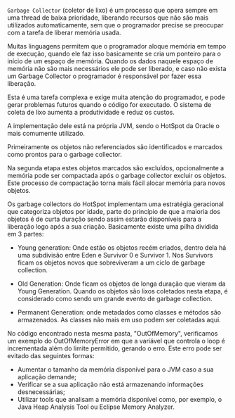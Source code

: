 `Garbage Collector` (coletor de lixo) é um processo que opera sempre em uma thread de baixa prioridade, liberando recursos que não são mais utilizados automaticamente, sem que o programador precise se preocupar com a tarefa de liberar memória usada.

Muitas linguagens permitem que o programador aloque memória em tempo de execução, quando ele faz isso basicamente se cria um ponteiro para o início de um espaço de memória.
Quando os dados naquele espaço de memória não são mais necessários ele pode ser liberado, e caso não exista um Garbage Collector o programador é responsável por fazer essa liberação.

Esta é uma tarefa complexa e exige muita atenção do programador, e pode gerar problemas futuros quando o código for executado. O sistema de coleta de lixo aumenta a produtividade e reduz os custos.

A implementação dele está na própria JVM, sendo o HotSpot da Oracle o mais comumente utilizado.

Primeiramente os objetos não referenciados são identificados e marcados como prontos para o garbage collector.

Na segunda etapa estes objetos marcados são excluídos, opcionalmente a memória pode ser compactada após o garbage collector excluir os objetos. Este processo de compactação torna mais fácil alocar memória para novos objetos.

Os garbage collectors do HotSpot implementam uma estratégia geracional que categoriza objetos por idade, parte do princípio de que a maioria dos objetos é de curta duração sendo assim estarão disponíveis para a liberação logo após a sua criação. Basicamente existe uma pilha dividida em 3 partes:

* Young generation: Onde estão os objetos recém criados, dentro dela há uma subdivisão entre Eden e Survivor 0 e Survivor 1. Nos Survivors ficam os objetos novos que sobreviveram a um  ciclo de garbage collection.

* Old Generation: Onde ficam os objetos de longa duração que vieram da Young Generation. Quando os objetos são lixos coletados nesta etapa, é considerado como sendo um grande evento de garbage collection.

* Permanent Generation: onde metadados como classes e métodos são armazenados. As classes não mais em uso podem ser coletadas aqui.
                                                                                                                                                                                                                                      

No código encontrado nesta mesma pasta, "OutOfMemory", verificamos um exemplo do OutOfMemoryError em que a variável que controla o loop é incrementada além do limite permitido, gerando o erro.
Este erro pode ser evitado das seguintes formas:
- Aumentar o tamanho da memória disponível para o JVM caso a sua aplicação demande;
- Verificar se a sua aplicação não está armazenando informações desnecessárias;
- Utilizar tools que analisam a memória disponível como, por exemplo, o Java Heap Analysis Tool ou Eclipse Memory Analyzer.


